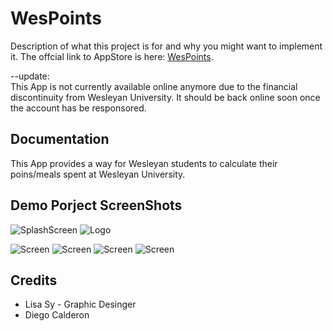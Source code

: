 # WesPoints

Description of what this project is for and why you might want to implement it. 
The offcial link to AppStore is here: [WesPoints](https://itunes.apple.com/us/app/wespoint/id495530880?mt=8).


--update:   
    This App is not currently available online anymore due to the financial discontinuity from Wesleyan University. It should be back online soon once the account has be responsored.

Documentation
-------------
This App provides a way for Wesleyan students to calculate their poins/meals spent at Wesleyan University.


Demo Porject ScreenShots
--------


![SplashScreen](https://github.com/Neil-Ni/WesPoints/raw/master/wespoints_loading_page.png)
![Logo](https://github.com/Neil-Ni/WesPoints/raw/master/WesPoints_512x512.png)


![Screen](https://github.com/Neil-Ni/WesPoints/raw/master/1.1/IMG_20.png)
![Screen](https://github.com/Neil-Ni/WesPoints/raw/master/1.1/IMG_21.png)
![Screen](https://github.com/Neil-Ni/WesPoints/raw/master/1.1/IMG_28.png)
![Screen](https://github.com/Neil-Ni/WesPoints/raw/master/1.1/IMG_29.png)


Credits
-----------

* Lisa Sy - Graphic Desinger
* Diego Calderon  
